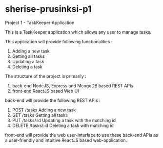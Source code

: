 # sherise-prusinksi-p1
Project 1 - TaskKeeper Application

This is a TaskKeeper application which allows any user to manage tasks.

This application will provide following functionalities :
1) Adding a new task
2) Getting all tasks
3) Updating a task
4) Deleting a task

The structure of the project is primarily :
1) back-end    NodeJS, Express and MongoDB based REST APIs
2) front-end   ReactJS based Web UI

back-end will provide the following REST APIs :
1) POST   /tasks       Adding a new task
2) GET    /tasks       Getting all tasks
3) PUT    /tasks/:id   Updating a task with the matching id
4) DELETE /tasks/:id   Deleting a task with matching id

front-end will provide the web user-interface to use these back-end APIs as a user-friendly and intuitive ReactJS based web-application.